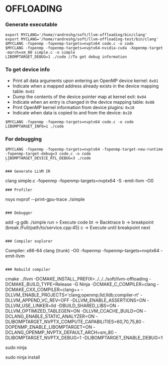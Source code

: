 # OFFLOADING

### Generate executable
```
export MYCLANG='/home/randreshg/soft/llvm-offloading/bin/clang'
export MYCLANG='/home/randreshg/soft/llvm-offloading-test/bin/clang'
$MYCLANG -fopenmp -fopenmp-targets=nvptx64 code.c -o code
$MYCLANG -fopenmp -fopenmp-targets=nvptx64-nvidia-cuda -Xopenmp-target -march=sm_80 simple.c -o simple
LIBOMPTARGET_DEBUG=1 ./code //To get debug information
```
### To get device info
- Print all data arguments upon entering an OpenMP device kernel: ``0x01``
- Indicate when a mapped address already exists in the device mapping table: ``0x02``
- Dump the contents of the device pointer map at kernel exit: ``0x04``
- Indicate when an entry is changed in the device mapping table: ``0x08``
- Print OpenMP kernel information from device plugins: ``0x10``
- Indicate when data is copied to and from the device: ``0x20``
```
$MYCLANG -fopenmp -fopenmp-targets=nvptx64 code.c -o code
LIBOMPTARGET_INFO=1 ./code
```

### For debugging

```
$MYCLANG -fopenmp -fopenmp-targets=nvptx64 -fopenmp-target-new-runtime -fopenmp-target-debug=3 code.c -o code
LIBOMPTARGET_DEVICE_RTL_DEBUG=3 ./code
``

### Generate LLVM IR
```
clang simple.c -fopenmp -fopenmp-targets=nvptx64 -S -emit-llvm -O0
```
### Profiler
```
nsys nvprof --print-gpu-trace ./simple

```

### Debugger
```
add -g
gdb ./simple
run > Execute code
bt -> Backtrace
b -> breakpoint (break /Full/path/to/service.cpp:45)
c -> Execute until breakpoint
next
```

### Compiler explorer
```
Compiler: x86-64 clang (trunk)
-O0 -fopenmp -fopenmp-targets=nvptx64 -emit-llvm
```

### Rebuild compiler
```
cmake ../llvm  -DCMAKE_INSTALL_PREFIX=../../../soft/llvm-offloading -DCMAKE_BUILD_TYPE=Release -G Ninja  -DCMAKE_C_COMPILER=clang -DCMAKE_CXX_COMPILER=clang++ -DLLVM_ENABLE_PROJECTS='clang;openmp;lld;lldb;compiler-rt' -DLLVM_APPEND_VC_REV=OFF -DLLVM_ENABLE_ASSERTIONS=ON -DLLVM_USE_LINKER=lld  -DBUILD_SHARED_LIBS=ON -DLLVM_OPTIMIZED_TABLEGEN=ON -DLLVM_CCACHE_BUILD=ON -DCLANG_ENABLE_STATIC_ANALYZER=ON  -DLIBOMPTARGET_NVPTX_COMPUTE_CAPABILITIES=60,70,75,80 -DOPENMP_ENABLE_LIBOMPTARGET=ON -DCLANG_OPENMP_NVPTX_DEFAULT_ARCH=sm_80 -DLIBOMPTARGET_NVPTX_DEBUG=1 -DLIBOMPTARGET_ENABLE_DEBUG=1

sudo ninja

sudo ninja install

```